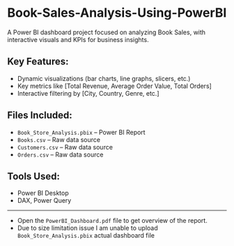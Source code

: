 # Book-Sales-Analysis-Using-PowerBI
A Power BI dashboard project focused on analyzing Book Sales, with interactive visuals and KPIs for business insights.

## Key Features:
- Dynamic visualizations (bar charts, line graphs, slicers, etc.)
- Key metrics like [Total Revenue, Average Order Value, Total Orders]
- Interactive filtering by [City, Country, Genre, etc.]

## Files Included:
- `Book_Store_Analysis.pbix` – Power BI Report
- `Books.csv` – Raw data source
- `Customers.csv` – Raw data source
- `Orders.csv` – Raw data source

## Tools Used:
- Power BI Desktop
- DAX, Power Query

---

- Open the `PowerBI_Dashboard.pdf` file to get overview of the report.
- Due to size limitation issue I am unable to upload `Book_Store_Analysis.pbix` actual dashboard file 
